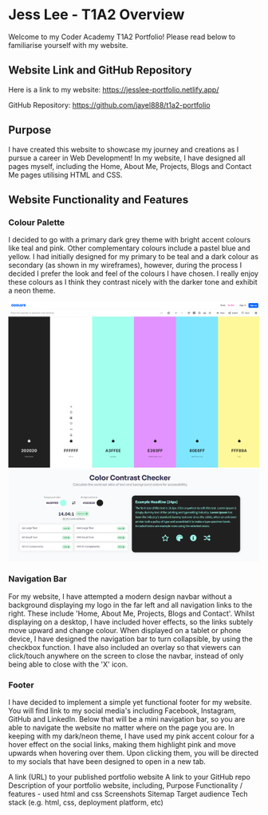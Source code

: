 
# Jess Lee - T1A2 Overview

Welcome to my Coder Academy T1A2 Portfolio! Please read below to familiarise yourself with my website.

## Website Link and GitHub Repository

Here is a link to my website: https://jesslee-portfolio.netlify.app/

GitHub Repository: https://github.com/jayel888/t1a2-portfolio

## Purpose

I have created this website to showcase my journey and creations as I pursue a career in Web Development! In my website, I have designed all pages myself, including the Home, About Me, Projects, Blogs and Contact Me pages utilising HTML and CSS.

## Website Functionality and Features

### Colour Palette

I decided to go with a primary dark grey theme with bright accent colours like teal and pink. Other complementary colours include a pastel blue and yellow. I had initially designed for my primary to be teal and a dark colour as secondary (as shown in my wireframes), however, during the process I decided I prefer the look and feel of the colours I have chosen. I really enjoy these colours as I think they contrast nicely with the darker tone and exhibit a neon theme.

![Colour Palette](./docs/color-palette.PNG)
![Colour Kit Accessibility Image](./docs/colorkit.png)

### Navigation Bar

For my website, I have attempted a modern design navbar without a background displaying my logo in the far left and all navigation links to the right. These include 'Home, About Me, Projects, Blogs and Contact'. Whilst displaying on a desktop, I have included hover effects, so the links subtely move upward and change colour. When displayed on a tablet or phone device, I have designed the navigation bar to turn collapsible, by using the checkbox function. I have also included an overlay so that viewers can click/touch anywhere on the screen to close the navbar, instead of only being able to close with the 'X' icon. 

### Footer

I have decided to implement a simple yet functional footer for my website. You will find link to my social media's including Facebook, Instagram, GitHub and LinkedIn. Below that will be a mini navigation bar, so you are able to navigate the website no matter where on the page you are. In keeping with my dark/neon theme, I have used my pink accent colour for a hover effect on the social links, making them highlight pink and move upwards when hovering over them. Upon clicking them, you will be directed to my socials that have been designed to open in a new tab. 










A link (URL) to your published portfolio website
A link to your GitHub repo
Description of your portfolio website, including,
Purpose
Functionality / features - used html and css
Screenshots
Sitemap
Target audience
Tech stack (e.g. html, css, deployment platform, etc)